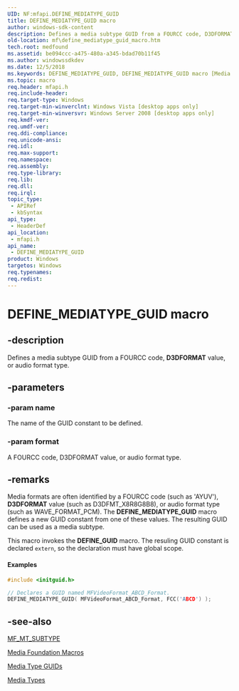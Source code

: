 ```yaml
---
UID: NF:mfapi.DEFINE_MEDIATYPE_GUID
title: DEFINE_MEDIATYPE_GUID macro
author: windows-sdk-content
description: Defines a media subtype GUID from a FOURCC code, D3DFORMAT value, or audio format type.
old-location: mf\define_mediatype_guid_macro.htm
tech.root: medfound
ms.assetid: be094ccc-a475-480a-a345-bdad70b11f45
ms.author: windowssdkdev
ms.date: 12/5/2018
ms.keywords: DEFINE_MEDIATYPE_GUID, DEFINE_MEDIATYPE_GUID macro [Media Foundation], be094ccc-a475-480a-a345-bdad70b11f45, mf.define_mediatype_guid_macro, mfapi/DEFINE_MEDIATYPE_GUID
ms.topic: macro
req.header: mfapi.h
req.include-header: 
req.target-type: Windows
req.target-min-winverclnt: Windows Vista [desktop apps only]
req.target-min-winversvr: Windows Server 2008 [desktop apps only]
req.kmdf-ver: 
req.umdf-ver: 
req.ddi-compliance: 
req.unicode-ansi: 
req.idl: 
req.max-support: 
req.namespace: 
req.assembly: 
req.type-library: 
req.lib: 
req.dll: 
req.irql: 
topic_type:
 - APIRef
 - kbSyntax
api_type:
 - HeaderDef
api_location:
 - mfapi.h
api_name:
 - DEFINE_MEDIATYPE_GUID
product: Windows
targetos: Windows
req.typenames: 
req.redist: 
---
```


# DEFINE_MEDIATYPE_GUID macro


## -description


Defines a media subtype GUID from a FOURCC code, <b>D3DFORMAT</b> value, or audio format type.


## -parameters




### -param name

The name of the GUID constant to be defined.


### -param format

A FOURCC code, D3DFORMAT value, or audio format type.


## -remarks



Media formats are often identified by a FOURCC code (such as 'AYUV'), <b>D3DFORMAT</b> value (such as D3DFMT_X8R8G8B8), or audio format type (such as WAVE_FORMAT_PCM). The <b>DEFINE_MEDIATYPE_GUID</b> macro defines a new GUID constant from one of these values. The resulting GUID can be used as a media subtype.

This macro invokes the <b>DEFINE_GUID</b> macro. The resuling GUID constant is declared <code>extern</code>, so the declaration must have global scope.


#### Examples


```cpp
#include <initguid.h>

// Declares a GUID named MFVideoFormat_ABCD_Format.
DEFINE_MEDIATYPE_GUID( MFVideoFormat_ABCD_Format, FCC('ABCD') );

```





## -see-also




<a href="https://msdn.microsoft.com/8e600943-92f1-4936-8c00-842fc7f4cb57">MF_MT_SUBTYPE</a>



<a href="https://msdn.microsoft.com/c460b1cd-13d7-4b65-a755-23b2ea87864d">Media Foundation Macros</a>



<a href="https://msdn.microsoft.com/1cca3539-a920-4938-93b9-ae41e1c0a287">Media Type GUIDs</a>



<a href="https://msdn.microsoft.com/690fda6e-dcbd-44dc-968d-cc949126da81">Media Types</a>
 

 

